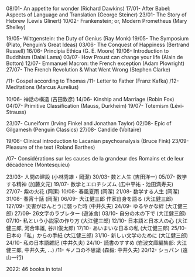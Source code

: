 08/01- An appetite for wonder (Richard Dawkins)
17/01- After Babel: Aspects of Language and Translation (George Steiner)
23/01- The Story of Hebrew (Lewis Glinert)
10/02- Frankenstein; or, Modern Prometheus (Mary Shelley)

19/05- Wittgenstein: the Duty of Genius (Ray Monk)
19/05- The Symposium (Plato, Penguin’s Great Ideas)
03/06- The Conquest of Happiness (Bertrand Russell)
16/06- Principia Ethica (G. E. Moore)
19/06- Introduction to Buddhism (Dalai Lama)
03/07- How Proust can change your life (Alain de Botton)
12/07- Emmanuel Macron: the French exception (Adam Plowright)
27/07- The French Revolution & What Went Wrong (Stephen Clarke)

/11- Gospel according to Thomas
/11- Letter to Father (Franz Kafka)
/12- Meditations (Marcus Aurelius)

10/06- 神話の構造 (吉田敦彦)
14/06- Kinship and Marriage (Robin Fox)
04/07- Primitive Classification (Mauss, Durkheim)
19/07- Totemism (Lévi-Strauss)

23/07- Cuneiform (Irving Finkel and Jonathan Taylor)
02/08- Epic of Gilgamesh (Penguin Classics)
27/08- Candide (Voltaire)

19/06- Clinical introduction to Lacanian psychoanalysis (Bruce Fink)
23/09- Pleasure of the text (Roland Barthes)

/07- Considérations sur les causes de la grandeur des Romains et de leur décadence (Montesquieu)

23/03- 人間の建設 (小林秀雄・岡潔)
30/03- 数と人生 (吉田洋一)
05/07- 数学する精神 (加藤文元)
19/07- 数学とエロチシズム (広中平祐・池田満寿夫)
27/07- 紫の火花 (岡潔)
10/08- 春風夏雨 (岡潔)
21/08- 数学する人生  (岡潔)
31/08- 春宵十話 (岡潔)
06/09- 大江健三郎 作家自身を語る (大江健三郎)
12?/09- 災害がほんとうに襲った時 (中井久夫)
24/09- ゆるやかな絆 (大江健三郎)
27/09- 26文字のラブレター (遊泳舎)
03/10- 自分の木の下で (大江健三郎)
07/10- 私という小説家の作り方 (大江健三郎)
12/10- 日本語と日本人の心 (大江健三郎, 河合隼雄, 谷川俊太郎)
17/10- あいまいな日本の私 (大江健三郎)
25/10- 日本の「私」からの手紙 (大江健三郎)
31/10- 新しい文学のために (大江健三郎)
24/10- 私の日本語雑記 (中井久夫)
24/10- 読書のすすめ (岩波文庫編集部: 大江健三郎, 中井久夫, ...)
/11- キノコの不思議 (森毅: 中井久夫)
20/12- ショパン (遠山一行)

2022: 46 books in total

